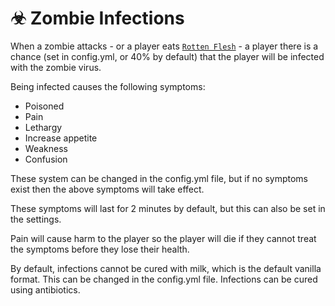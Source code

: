 # ☣ Zombie Infections

When a zombie attacks - or a player eats [`Rotten Flesh`](../../items/rotten-flesh.md) - a player there is a chance (set in config.yml, or 40% by default) that the player will be infected with the zombie virus.

Being infected causes the following symptoms:

* Poisoned
* Pain
* Lethargy
* Increase appetite
* Weakness
* Confusion

These system can be changed in the config.yml file, but if no symptoms exist then the above symptoms will take effect.

These symptoms will last for 2 minutes by default, but this can also be set in the settings.

Pain will cause harm to the player so the player will die if they cannot treat the symptoms before they lose their health.

By default, infections cannot be cured with milk, which is the default vanilla format. This can be changed in the config.yml file. Infections can be cured using antibiotics.
